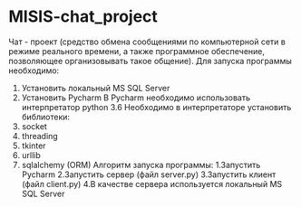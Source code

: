 # MISIS-chat_project
Чат - проект (средство обмена сообщениями по компьютерной сети в режиме реального времени, а также программное обеспечение, позволяющее организовывать такое общение).
Для запуска программы необходимо:
1. Установить локальный MS SQL Server
2. Установить Pycharm
В Pycharm необходимо использовать интерпретатор python 3.6
Необходимо в интерпретаторе установить библиотеки:
1. socket
2. threading
3. tkinter
4. urllib
5. sqlalchemy (ORM)
Алгоритм запуска программы:
1.Запустить Pycharm
2.Запустить сервер (файл server.py)
3.Запустить клиент (файл client.py)
4.В качестве сервера используется локальный MS SQL Server
